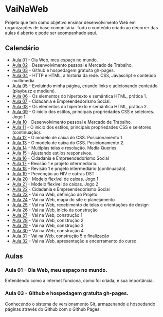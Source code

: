 # VaiNaWeb

Projeto que tem como objetivo ensinar desenvolvimento Web em organizações de base comunitária.
Todo o conteúdo criado ao decorrer das aulas é aberto e pode ser acompanhado aqui. 

## Calendário

- [Aula 01](aulas/aula01/aula.md) - Ola Web, meu espaço no mundo.
- [Aula 02](aulas/aula02/aula.md) - Desenvolvimento pessoal e Mercado de Trabalho.
- [Aula 03](aulas/aula03/aula.md) - Github e hospedagem gratuita gh-pages.
- [Aula 04](aulas/aula04/aula.md) - HTTP e HTML, a história da rede. CSS, Javascript  e conteúdo multimedia.
- [Aula 05](aulas/aula05/aula.md) - Evoluindo minha página, criando links e adicionando conteúdo (playbuzz e medium).
- [Aula 06](aulas/aula06/aula.md) - Os elementos do hipertexto e semântica HTML, prática 1.
- [Aula 07](aulas/aula07/aula.md) - Cidadania e Empreendedorismo Social.
- [Aula 08](aulas/aula08/aula.md) - Os elementos do hipertexto e semântica HTML, prática 2.
- [Aula 09](aulas/aula09/aula.md) - O início dos estilos, principais propriedades CSS e seletores. Jogo 1.
- [Aula 10](aulas/aula10/aula.md) - Desenvolvimento pessoal e Mercado de Trabalho.
- [Aula 11](aulas/aula11/aula.md) - O início dos estilos, principais propriedades CSS e seletores (continuação).
- [Aula 12](aulas/aula12/aula.md) - O modelo de caixa do CSS. Posicionamento 1.
- [Aula 13](aulas/aula13/aula.md) - O modelo de caixa do CSS. Posicionamento 2.
- [Aula 14](aulas/aula14/aula.md) - Multiplas telas e resolução. Media Queries.
- [Aula 15](aulas/aula15/aula.md) - Ajustando estilos responsivos.
- [Aula 16](aulas/aula16/aula.md) - Cidadania e Empreendedorismo Social
- [Aula 17](aulas/aula17/aula.md) - Revisão 1 e projeto intermediário.
- [Aula 18](aulas/aula18/aula.md) - Revisão 1 e projeto intermediário (continuação).
- [Aula 19](aulas/aula19/aula.md) - Prevenção ao HIV e outras DST
- [Aula 20](aulas/aula20/aula.md) - Modelo flexível de caixas. Jogo 1
- [Aula 21](aulas/aula21/aula.md) - Modelo flexível de caixas. Jogo 2
- [Aula 22](aulas/aula22/aula.md) - Cidadania e Empreendedorismo Social
- [Aula 23](aulas/aula23/aula.md) - Vai na Web, definição do Projeto
- [Aula 24](aulas/aula24/aula.md) - Vai na Web, mapa do site e planejamento
- [Aula 25](aulas/aula25/aula.md) - Vai na Web, recebimento de telas e orientações de design
- [Aula 26](aulas/aula26/aula.md) - Vai na Web, início da construção
- [Aula 27](aulas/aula27/aula.md) - Vai na Web, construção 1
- [Aula 28](aulas/aula28/aula.md) - Vai na Web, construção 2
- [Aula 29](aulas/aula29/aula.md) - Vai na Web, construção 3
- [Aula 30](aulas/aula30/aula.md) - Vai na Web, construção 4
- [Aula 31](aulas/aula31/aula.md) - Vai na Web, construção 5 e finalização
- [Aula 32](aulas/aula32/aula.md) - Vai na Web, apresentação e encerramento do curso.

## Aulas

### Aula 01 - Ola Web, meu espaço no mundo.

Entendendo como a internet funciona, como foi criada, e sua importância.

### Aula 03 - Github e hospedagem gratuita gh-pages.

Conhecendo o sistema de versionamento Git, armazenando e hospedando páginas através do Github com o Github Pages.
